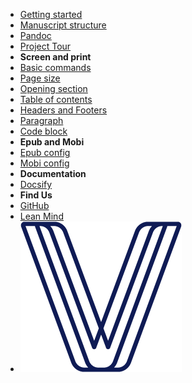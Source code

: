 - [Getting started](/)
- [Manuscript structure](manuscript.md)
- [Pandoc](pandoc.md)
- [Project Tour](tour.md)
- **Screen and print**
- [Basic commands](basic-commands.md)
- [Page size](page-size.md)
- [Opening section](opening-section.md)
- [Table of contents](table-of-contents.md)
- [Headers and Footers](headers-footers.md)
- [Paragraph](paragraph.md)
- [Code block](code-block.md)
- **Epub and Mobi**
- [Epub config](epub.md)
- [Mobi config](mobi.md)
- **Documentation**
- [Docsify](docsify.md)
- **Find Us**
- [GitHub](https://github.com/lean-mind/codigo-sostenible-book-converter-format)
- [Lean Mind](https://leanmind.es/es/)
- ![savvily logo](resources/images/logo.png)
